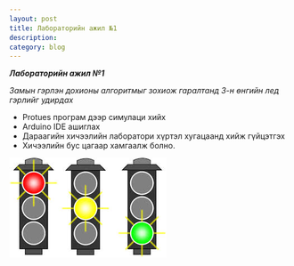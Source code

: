 ```yaml
---
layout: post
title: Лабораторийн ажил №1
description: 
category: blog
---
```

**_Лабораторийн ажил №1_**

*Замын гэрлэн дохионы алгоритмыг зохиож гаралтанд 3-н өнгийн лед гэрлийг удирдах*
<ul>
    <li>Protues програм дээр симулаци хийх</li>
    <li>Arduino IDE ашиглах</li>
    <li>Дараагийн хичээлийн лаборатори хүртэл хугацаанд хийж гүйцэтгэх</li>
    <li>Хичээлийн бус цагаар хамгаалж болно.</li>
</ul>

![traffic-light-control](/images/lab1/traffic-light-control.jpg)